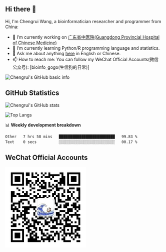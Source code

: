 Hi there 👋
-------------------

<!--
**aiyacharley/aiyacharley** is a ✨ _special_ ✨ repository because its `README.md` (this file) appears on your GitHub profile.

Here are some ideas to get you started:

- 🔭 I’m currently working on ...
- 🌱 I’m currently learning ...
- 👯 I’m looking to collaborate on ...
- 🤔 I’m looking for help with ...
- 💬 Ask me about ...
- 📫 How to reach me: ...
- 😄 Pronouns: ...
- ⚡ Fun fact: ...
-->

Hi, I'm Chengrui Wang, a bioinformatician researcher and programmer from China:

- 🔭 I’m currently working on [广东省中医院(Guangdong Provincial Hospital of Chinese Medicine)](https://www.gdhtcm.com/)
- 🌱 I’m currently learning Python/R programming language and statistics.
- 💬 Ask me about anything [here](https://github.com/aiyacharley/aiyacharley/issues) in English or Chinese.
- 📫 How to reach me: You can follow my WeChat Official Accounts(微信公众号): [bioinfo_gogo(生信狗的日常)]

![Chengrui's GitHub basic info](https://metrics.lecoq.io/aiyacharley?template=classic&config.timezone=Asia%2FShanghai)

GitHub Statistics
-------------------
<!--https://zhuanlan.zhihu.com/p/454597068-->
![Chengrui's GitHub stats](https://github-readme-stats.vercel.app/api?username=aiyacharley&show_icons=true)

![Top Langs](https://github-readme-stats.vercel.app/api/top-langs/?username=aiyacharley&hide=html,jupyter%20notebook,javascript&layout=compact&langs_count=10)

<!--![Activity Graph](https://activity-graph.herokuapp.com/graph?username=aiyacharley&theme=xcode)-->

📊 **Weekly development breakdown**
<!--ref: https://github.com/athul/waka-readme-->
<!--START_SECTION:waka-->

```txt
Other   7 hrs 58 mins   █████████████████████████   99.83 %
Text    0 secs          ░░░░░░░░░░░░░░░░░░░░░░░░░   00.17 %
```

<!--END_SECTION:waka-->

WeChat Official Accounts
-------------------
![公众号QR-Code](https://raw.githubusercontent.com/aiyacharley/aiyacharley/main/figures/qrcode_for_gh_f80766d31892_258.jpg)